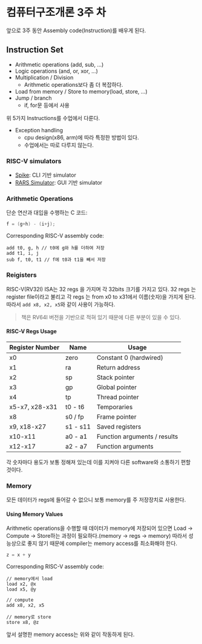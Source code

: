# 컴퓨터구조개론 3주 차

앞으로 3주 동안 Assembly code(Instruction)를 배우게 된다.

## Instruction Set

- Arithmetic operations (add, sub, ...)
- Logic operations (and, or, xor, ...)
- Multiplication / Division
  - Arithmetic operations보다 좀 더 복잡하다.
- Load from memory / Store to memory(load, store, ...)
- Jump / branch
  - if, for문 등에서 사용
  
위 5가지 Instructions를 수업에서 다룬다.

- Exception handling
  - cpu design(x86, arm)에 따라 특정한 방법이 있다.
  - 수업에서는 따로 다루지 않는다.

### RISC-V simulators

- [Spike](https://github.com/riscv-software-src/riscv-isa-sim): CLI 기반 simulator
- [RARS Simulator](https://github.com/TheThirdOne/rars): GUI 기반 simulator

### Arithmetic Operations

단순 연산과 대입을 수행하는 C 코드:

``` c
f = (g+h) - (i+j);
```

Corresponding RISC-V assembly code:

``` risc
add t0, g, h // t0에 g와 h를 더하여 저장
add t1, i, j
sub f, t0, t1 // f에 t0과 t1을 빼서 저장
```

### Reigisters

RISC-V(RV32I) ISA는 32 regs 을 가지며 각 32bits 크기를 가지고 있다. 32 regs 는 register file이라고 불리고 각 regs 는 from x0 to x31에서 이름(숫자)을 가지게 된다. 따라서 `add x8, x2, x5`와 같이 사용이 가능하다.

> 책은 RV64I 버전을 기반으로 적혀 있기 때문에 다른 부분이 있을 수 있다.

#### RISC-V Regs Usage

|Register Number|Name|Usage|
|-|-|-|
|x0|zero|Constant 0 (hardwired)|
|x1|ra|Return address|
|x2|sp|Stack pointer|
|x3|gp|Global pointer|
|x4|tp|Thread pointer|
|x5-x7, x28-x31|t0 - t6|Temporaries|
|x8|s0 / fp|Frame pointer|
|x9, x18-x27|s1 - s11|Saved registers|
|x10-x11|a0 - a1|Function arguments / results|
|x12-x17|a2 - a7|Function arguments|

각 숫자마다 용도가 보통 정해져 있는데 이를 지켜야 다른 software와 소통하기 편할 것이다.

### Memory

모든 데이터가 regs에 들어갈 수 없으니 보통 memory를 주 저장장치로 사용한다.

#### Using Memory Values

Arithmetic operations을 수행할 때 데이터가 memory에 저장되어 있으면 Load -> Compute -> Store하는 과정이 필요하다.(memory -> regs -> memory) 따라서 성능상으로 좋지 않기 때문에 compiler는 memory access를 최소화해야 한다.

``` c
z = x + y
```

Corresponding RISC-V assembly code:

``` risc
// memory에서 load
load x2, @x
load x5, @y

// compute
add x8, x2, x5

// memory로 store
store x8, @z
```

앞서 설명한 memory access는 위와 같이 작동하게 된다.

